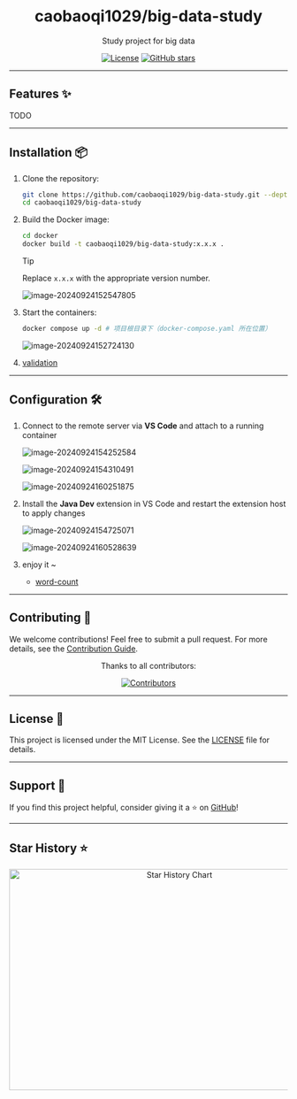 <div align="center">
  <h1 align="center">caobaoqi1029/big-data-study</h1>
  <p>Study project for big data</p>

[![License](https://img.shields.io/github/license/mcddhub/mcdd-data-structure-study)](https://github.com/mcddhub/mcdd-data-structure-study/blob/main/LICENSE)
[![GitHub stars](https://img.shields.io/github/stars/mcddhub/mcdd-data-structure-study)](https://github.com/mcddhub/mcdd-data-structure-study)

</div>

---

## Features ✨

TODO

---

## Installation 📦

1. Clone the repository:

    ```bash
    git clone https://github.com/caobaoqi1029/big-data-study.git --depth=1
    cd caobaoqi1029/big-data-study
    ```

2. Build the Docker image:

    ```bash
    cd docker
    docker build -t caobaoqi1029/big-data-study:x.x.x .
    ```

    > [!TIP]
   >
    >  Replace `x.x.x` with the appropriate version number.
   
   ![image-20240924152547805](https://mcddhub-1311841992.cos.ap-beijing.myqcloud.com/picgo/202409241525053.png)
   
3. Start the containers:

   ```bash
   docker compose up -d # 项目根目录下（docker-compose.yaml 所在位置）
   ```

   ![image-20240924152724130](https://mcddhub-1311841992.cos.ap-beijing.myqcloud.com/picgo/202409241527703.png)

4. [validation](./docs/dev-path-init.md#验证)
---

## Configuration 🛠

1. Connect to the remote server via **VS Code** and attach to a running container

    ![image-20240924154252584](https://mcddhub-1311841992.cos.ap-beijing.myqcloud.com/picgo/202409241542742.png)

    ![image-20240924154310491](https://mcddhub-1311841992.cos.ap-beijing.myqcloud.com/picgo/202409241543025.png)

    ![image-20240924160251875](https://mcddhub-1311841992.cos.ap-beijing.myqcloud.com/picgo/202409241602481.png)


2. Install the **Java Dev** extension in VS Code and restart the extension host to apply changes

    ![image-20240924154725071](https://mcddhub-1311841992.cos.ap-beijing.myqcloud.com/picgo/202409241547435.png)

    ![image-20240924160528639](https://mcddhub-1311841992.cos.ap-beijing.myqcloud.com/picgo/202409241605697.png)

3. enjoy it ~

	- [word-count](./docs/word-count.md)


---

## Contributing 🤝

We welcome contributions! Feel free to submit a pull request. For more details, see
the [Contribution Guide](https://github.com/caobaoqi1029/big-data-study/blob/main/CONTRIBUTING.md).

<div align="center">
  <p>Thanks to all contributors:</p>
  <a href="https://github.com/caobaoqi1029/big-data-study/graphs/contributors">
    <img src="https://contrib.rocks/image?repo=caobaoqi1029/big-data-study" alt="Contributors" />
  </a>
</div>

---

## License 📄

This project is licensed under the MIT License. See
the [LICENSE](https://github.com/caobaoqi1029/big-data-study/blob/main/LICENSE) file for details.

---

## Support 💖

If you find this project helpful, consider giving it a ⭐️
on [GitHub](https://github.com/caobaoqi1029/big-data-study)!

---

## Star History ⭐

<div align="center">
  <img src="https://api.star-history.com/svg?repos=caobaoqi1029/big-data-study&type=Date" width="600" height="400" alt="Star History Chart">
</div>
